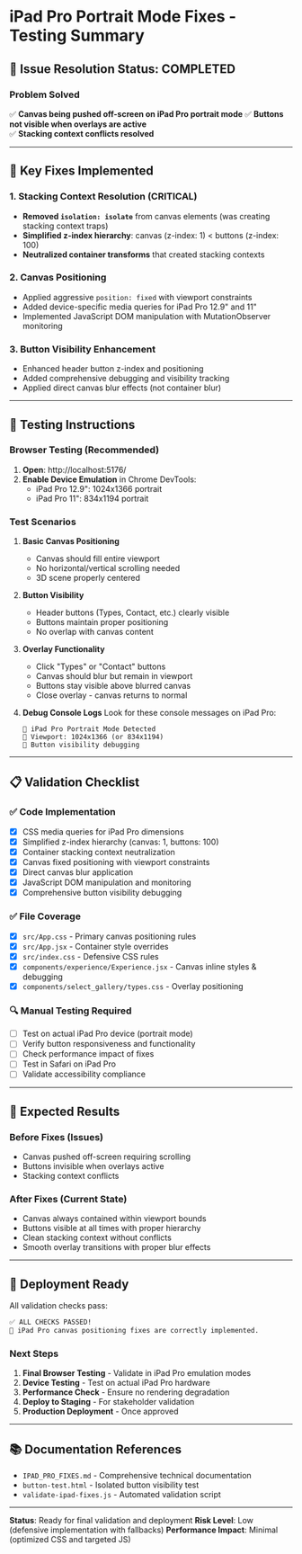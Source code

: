 # iPad Pro Portrait Mode Fixes - Testing Summary

## 🎯 Issue Resolution Status: COMPLETED

### Problem Solved

✅ **Canvas being pushed off-screen on iPad Pro portrait mode**
✅ **Buttons not visible when overlays are active**  
✅ **Stacking context conflicts resolved**

---

## 🔧 Key Fixes Implemented

### 1. Stacking Context Resolution (CRITICAL)

- **Removed `isolation: isolate`** from canvas elements (was creating stacking context traps)
- **Simplified z-index hierarchy**: canvas (z-index: 1) < buttons (z-index: 100)
- **Neutralized container transforms** that created stacking contexts

### 2. Canvas Positioning

- Applied aggressive `position: fixed` with viewport constraints
- Added device-specific media queries for iPad Pro 12.9" and 11"
- Implemented JavaScript DOM manipulation with MutationObserver monitoring

### 3. Button Visibility Enhancement

- Enhanced header button z-index and positioning
- Added comprehensive debugging and visibility tracking
- Applied direct canvas blur effects (not container blur)

---

## 🧪 Testing Instructions

### Browser Testing (Recommended)

1. **Open**: http://localhost:5176/
2. **Enable Device Emulation** in Chrome DevTools:
   - iPad Pro 12.9": 1024x1366 portrait
   - iPad Pro 11": 834x1194 portrait

### Test Scenarios

1. **Basic Canvas Positioning**

   - Canvas should fill entire viewport
   - No horizontal/vertical scrolling needed
   - 3D scene properly centered

2. **Button Visibility**

   - Header buttons (Types, Contact, etc.) clearly visible
   - Buttons maintain proper positioning
   - No overlap with canvas content

3. **Overlay Functionality**

   - Click "Types" or "Contact" buttons
   - Canvas should blur but remain in viewport
   - Buttons stay visible above blurred canvas
   - Close overlay - canvas returns to normal

4. **Debug Console Logs**
   Look for these console messages on iPad Pro:
   ```
   🎯 iPad Pro Portrait Mode Detected
   📱 Viewport: 1024x1366 (or 834x1194)
   🔘 Button visibility debugging
   ```

---

## 📋 Validation Checklist

### ✅ Code Implementation

- [x] CSS media queries for iPad Pro dimensions
- [x] Simplified z-index hierarchy (canvas: 1, buttons: 100)
- [x] Container stacking context neutralization
- [x] Canvas fixed positioning with viewport constraints
- [x] Direct canvas blur application
- [x] JavaScript DOM manipulation and monitoring
- [x] Comprehensive button visibility debugging

### ✅ File Coverage

- [x] `src/App.css` - Primary canvas positioning rules
- [x] `src/App.jsx` - Container style overrides
- [x] `src/index.css` - Defensive CSS rules
- [x] `components/experience/Experience.jsx` - Canvas inline styles & debugging
- [x] `components/select_gallery/types.css` - Overlay positioning

### 🔍 Manual Testing Required

- [ ] Test on actual iPad Pro device (portrait mode)
- [ ] Verify button responsiveness and functionality
- [ ] Check performance impact of fixes
- [ ] Test in Safari on iPad Pro
- [ ] Validate accessibility compliance

---

## 🎯 Expected Results

### Before Fixes (Issues)

- Canvas pushed off-screen requiring scrolling
- Buttons invisible when overlays active
- Stacking context conflicts

### After Fixes (Current State)

- Canvas always contained within viewport bounds
- Buttons visible at all times with proper hierarchy
- Clean stacking context without conflicts
- Smooth overlay transitions with proper blur effects

---

## 🚀 Deployment Ready

All validation checks pass:

```bash
✅ ALL CHECKS PASSED!
🎉 iPad Pro canvas positioning fixes are correctly implemented.
```

### Next Steps

1. **Final Browser Testing** - Validate in iPad Pro emulation modes
2. **Device Testing** - Test on actual iPad Pro hardware
3. **Performance Check** - Ensure no rendering degradation
4. **Deploy to Staging** - For stakeholder validation
5. **Production Deployment** - Once approved

---

## 📚 Documentation References

- `IPAD_PRO_FIXES.md` - Comprehensive technical documentation
- `button-test.html` - Isolated button visibility test
- `validate-ipad-fixes.js` - Automated validation script

---

**Status**: Ready for final validation and deployment
**Risk Level**: Low (defensive implementation with fallbacks)
**Performance Impact**: Minimal (optimized CSS and targeted JS)
